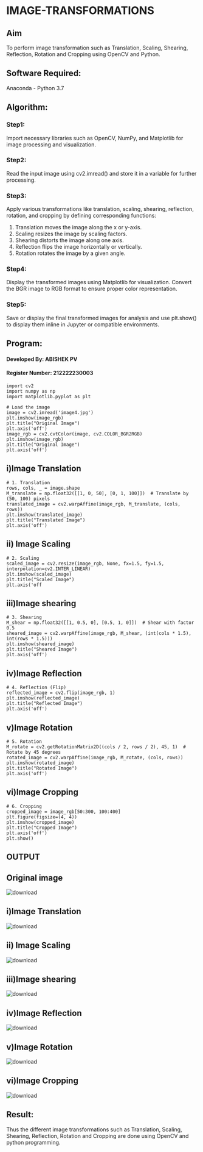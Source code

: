 # IMAGE-TRANSFORMATIONS


## Aim
To perform image transformation such as Translation, Scaling, Shearing, Reflection, Rotation and Cropping using OpenCV and Python.

## Software Required:
Anaconda - Python 3.7

## Algorithm:
### Step1: 
 Import necessary libraries such as OpenCV, NumPy, and Matplotlib for image processing and visualization.

### Step2:
Read the input image using cv2.imread() and store it in a variable for further processing.

### Step3:
Apply various transformations like translation, scaling, shearing, reflection, rotation, and cropping by defining corresponding functions:
1. Translation moves the image along the x or y-axis.
2. Scaling resizes the image by scaling factors.
3. Shearing distorts the image along one axis.
4. Reflection flips the image horizontally or vertically.
5. Rotation rotates the image by a given angle.

### Step4:
Display the transformed images using Matplotlib for visualization. Convert the BGR image to RGB format to ensure proper color representation.

### Step5:
Save or display the final transformed images for analysis and use plt.show() to display them inline in Jupyter or compatible environments.

## Program:
#### Developed By: ABISHEK PV
#### Register Number: 212222230003
```
import cv2
import numpy as np
import matplotlib.pyplot as plt

# Load the image
image = cv2.imread('image4.jpg')
plt.imshow(image_rgb)
plt.title("Original Image")
plt.axis('off')
image_rgb = cv2.cvtColor(image, cv2.COLOR_BGR2RGB)
plt.imshow(image_rgb)
plt.title("Original Image")
plt.axis('off')
```
## i)Image Translation
```
# 1. Translation
rows, cols, _ = image.shape
M_translate = np.float32([[1, 0, 50], [0, 1, 100]])  # Translate by (50, 100) pixels
translated_image = cv2.warpAffine(image_rgb, M_translate, (cols, rows))
plt.imshow(translated_image)
plt.title("Translated Image")
plt.axis('off')
```

## ii) Image Scaling
```
# 2. Scaling
scaled_image = cv2.resize(image_rgb, None, fx=1.5, fy=1.5, interpolation=cv2.INTER_LINEAR)
plt.imshow(scaled_image)
plt.title("Scaled Image")
plt.axis('off
```
## iii)Image shearing
```
# 3. Shearing
M_shear = np.float32([[1, 0.5, 0], [0.5, 1, 0]])  # Shear with factor 0.5
sheared_image = cv2.warpAffine(image_rgb, M_shear, (int(cols * 1.5), int(rows * 1.5)))
plt.imshow(sheared_image)
plt.title("Sheared Image")
plt.axis('off')
```
## iv)Image Reflection
```
# 4. Reflection (Flip)
reflected_image = cv2.flip(image_rgb, 1)
plt.imshow(reflected_image)
plt.title("Reflected Image")
plt.axis('off')
```
## v)Image Rotation
```
# 5. Rotation
M_rotate = cv2.getRotationMatrix2D((cols / 2, rows / 2), 45, 1)  # Rotate by 45 degrees
rotated_image = cv2.warpAffine(image_rgb, M_rotate, (cols, rows))
plt.imshow(rotated_image)
plt.title("Rotated Image")
plt.axis('off')
```
## vi)Image Cropping
```
# 6. Cropping
cropped_image = image_rgb[50:300, 100:400]
plt.figure(figsize=(4, 4))
plt.imshow(cropped_image)
plt.title("Cropped Image")
plt.axis('off')
plt.show()
```
## OUTPUT
## Original image
![download](https://github.com/user-attachments/assets/15c8ef55-9b31-4196-9972-bb453f617345)

## i)Image Translation
![download](https://github.com/user-attachments/assets/44dc2051-e51f-47ed-93c5-64f5deedcbf6)


## ii) Image Scaling
![download](https://github.com/user-attachments/assets/e7b4f8e4-6eec-407b-9079-5fb03678aa21)



## iii)Image shearing
![download](https://github.com/user-attachments/assets/fe6ff7e0-8b32-42a3-af6d-136c02c7dc8e)



## iv)Image Reflection
![download](https://github.com/user-attachments/assets/c76b0a1c-2fb2-44aa-b629-908593c4c853)




## v)Image Rotation
![download](https://github.com/user-attachments/assets/e869ef9c-2f38-4c5b-ab06-a48ebefb70c4)




## vi)Image Cropping
![download](https://github.com/user-attachments/assets/5f72829c-3be5-4c6b-8c2d-5fc416c21f71)


## Result: 

Thus the different image transformations such as Translation, Scaling, Shearing, Reflection, Rotation and Cropping are done using OpenCV and python programming.
